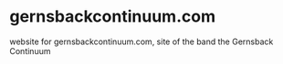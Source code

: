 # gernsbackcontinuum.com
website for gernsbackcontinuum.com, site of the band the Gernsback Continuum
